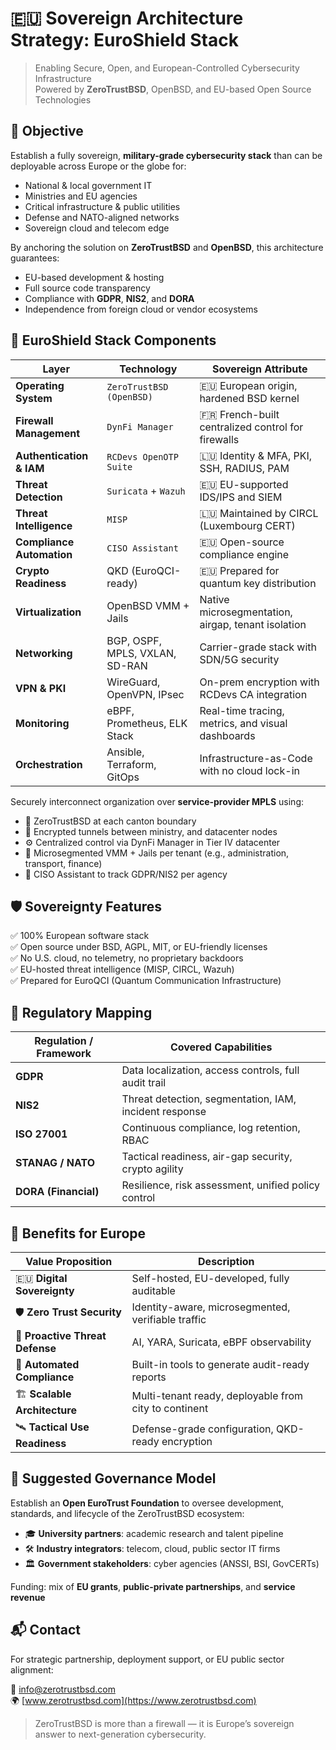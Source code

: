 # 🇪🇺 Sovereign Architecture Strategy: EuroShield Stack

> Enabling Secure, Open, and European-Controlled Cybersecurity Infrastructure  
> Powered by **ZeroTrustBSD**, OpenBSD, and EU-based Open Source Technologies  

## 🎯 Objective

Establish a fully sovereign, **military-grade cybersecurity stack** than can be deployable across Europe or the globe for:
- National & local government IT
- Ministries and EU agencies
- Critical infrastructure & public utilities
- Defense and NATO-aligned networks
- Sovereign cloud and telecom edge

By anchoring the solution on **ZeroTrustBSD** and **OpenBSD**, this architecture guarantees:
- EU-based development & hosting
- Full source code transparency
- Compliance with **GDPR**, **NIS2**, and **DORA**
- Independence from foreign cloud or vendor ecosystems

## 🧩 EuroShield Stack Components

| Layer                       | Technology                      | Sovereign Attribute                                 |
|----------------------------|----------------------------------|-----------------------------------------------------|
| **Operating System**       | `ZeroTrustBSD (OpenBSD)`        | 🇪🇺 European origin, hardened BSD kernel            |
| **Firewall Management**    | `DynFi Manager`                 | 🇫🇷 French-built centralized control for firewalls    |
| **Authentication & IAM**   | `RCDevs OpenOTP Suite`          | 🇱🇺 Identity & MFA, PKI, SSH, RADIUS, PAM             |
| **Threat Detection**       | `Suricata` + `Wazuh`            | 🇪🇺 EU-supported IDS/IPS and SIEM                     |
| **Threat Intelligence**    | `MISP`                          | 🇱🇺 Maintained by CIRCL (Luxembourg CERT)             |
| **Compliance Automation**  | `CISO Assistant`                | 🇪🇺 Open-source compliance engine                     |
| **Crypto Readiness**       | QKD (EuroQCI-ready)             | 🇪🇺 Prepared for quantum key distribution              |
| **Virtualization**         | OpenBSD VMM + Jails             | Native microsegmentation, airgap, tenant isolation  |
| **Networking**             | BGP, OSPF, MPLS, VXLAN, SD-RAN  | Carrier-grade stack with SDN/5G security             |
| **VPN & PKI**              | WireGuard, OpenVPN, IPsec       | On-prem encryption with RCDevs CA integration        |
| **Monitoring**             | eBPF, Prometheus, ELK Stack     | Real-time tracing, metrics, and visual dashboards    |
| **Orchestration**          | Ansible, Terraform, GitOps      | Infrastructure-as-Code with no cloud lock-in         |

Securely interconnect organization over **service-provider MPLS** using:

- 🔐 ZeroTrustBSD at each canton boundary
- 📡 Encrypted tunnels between ministry, and datacenter nodes
- ⚙️ Centralized control via DynFi Manager in Tier IV datacenter
- 🧩 Microsegmented VMM + Jails per tenant (e.g., administration, transport, finance)
- 🧾 CISO Assistant to track GDPR/NIS2 per agency

## 🛡️ Sovereignty Features

✅ 100% European software stack  
✅ Open source under BSD, AGPL, MIT, or EU-friendly licenses  
✅ No U.S. cloud, no telemetry, no proprietary backdoors  
✅ EU-hosted threat intelligence (MISP, CIRCL, Wazuh)  
✅ Prepared for EuroQCI (Quantum Communication Infrastructure)  

## 🔐 Regulatory Mapping

| Regulation / Framework | Covered Capabilities                                |
|------------------------|-----------------------------------------------------|
| **GDPR**               | Data localization, access controls, full audit trail|
| **NIS2**               | Threat detection, segmentation, IAM, incident response |
| **ISO 27001**          | Continuous compliance, log retention, RBAC          |
| **STANAG / NATO**      | Tactical readiness, air-gap security, crypto agility |
| **DORA (Financial)**   | Resilience, risk assessment, unified policy control |

## 🚀 Benefits for Europe

| Value Proposition              | Description                                         |
|-------------------------------|-----------------------------------------------------|
| 🇪🇺 **Digital Sovereignty**    | Self-hosted, EU-developed, fully auditable          |
| 🛡️ **Zero Trust Security**     | Identity-aware, microsegmented, verifiable traffic |
| 🤖 **Proactive Threat Defense**| AI, YARA, Suricata, eBPF observability             |
| 📜 **Automated Compliance**    | Built-in tools to generate audit-ready reports     |
| 🏗️ **Scalable Architecture**   | Multi-tenant ready, deployable from city to continent |
| 🛰️ **Tactical Use Readiness**  | Defense-grade configuration, QKD-ready encryption  |

## 🧠 Suggested Governance Model

Establish an **Open EuroTrust Foundation** to oversee development, standards, and lifecycle of the ZeroTrustBSD ecosystem:

- 🎓 **University partners**: academic research and talent pipeline  
- 🛠 **Industry integrators**: telecom, cloud, public sector IT firms  
- 🏛 **Government stakeholders**: cyber agencies (ANSSI, BSI, GovCERTs)

Funding: mix of **EU grants**, **public-private partnerships**, and **service revenue**

## 📬 Contact

For strategic partnership, deployment support, or EU public sector alignment:

📧 [info@zerotrustbsd.com](mailto:info@zerotrustbsd.com)  
🌍 [www.zerotrustbsd.com](https://www.zerotrustbsd.com)

> ZeroTrustBSD is more than a firewall — it is Europe’s sovereign answer to next-generation cybersecurity.
